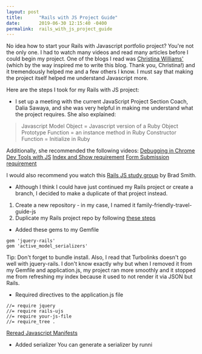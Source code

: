 ```yaml
---
layout: post
title:      "Rails with JS Project Guide"
date:       2019-06-30 12:15:40 -0400
permalink:  rails_with_js_project_guide
---
```



No idea how to start your Rails with Javascript portfolio project? You're not the only one. I had to watch many videos and read many articles before I could begin my project. One of the blogs I read was [Christina Williams'](http://christinaxtwilliams.com/rails_and_javascript_review_and_portfolio_project) (which by the way inspired me to write this blog. Thank you, Christina!) and it tremendously helped me and a few others I  know. I must say that making the project itself helped me understand Javascript more.

Here are the steps I took for my Rails with JS project:

* I set up a meeting with the current JavaScript Project Section Coach, Dalia Sawaya, and she was very helpful in making me understand what the project requires. She also explained:

> Javascript Model Object = Javascript version of a Ruby Object
> Prototype Function = an instance method in Ruby
> Constructor Function = Initialize in Ruby

Additionally, she recommended the following videos:
[Debugging in Chrome Dev Tools with JS](https://developers.google.com/web/tools/chrome-devtools/javascript/)
[Index and Show requirement](https://www.youtube.com/watch?v=oHPM0ekV7zQ)
[Form Submission requirement](https://www.youtube.com/watch?v=Yd0nH9CWWfo&amp=&feature=youtu.be)

I would also recommend you watch this [Rails JS study group](https://youtu.be/b93S2_Hc8z8) by Brad Smith.

* Although I think I could have just continued my Rails project or create a branch, I decided to make a duplicate of that project instead.

1. Create a new repository - in my case, I named it family-friendly-travel-guide-js
2. Duplicate my Rails project repo by following [these steps](https://help.github.com/en/articles/duplicating-a-repository)

* Added these gems to my Gemfile
```
gem 'jquery-rails'
gem 'active_model_serializers'
```

Tip: Don't forget to bundle install. Also, I read that Turbolinks doesn't go well with jquery-rails. I don't know exactly why but when I removed it from my Gemfile and application.js, my project ran more smoothly and it stopped me from refreshing my index because it used to not render it via JSON but Rails.

*  Required directives to the application.js file
```
//= require jquery
//= require rails-ujs
//= require your-js-file
//= require_tree .
```

[Reread Javascript Manifests](https://learn.co/tracks/full-stack-web-development-v7/rails-and-javascript/asset-pipeline/javascript-manifests)

* Added serializer
 You can generate a serializer by runni


